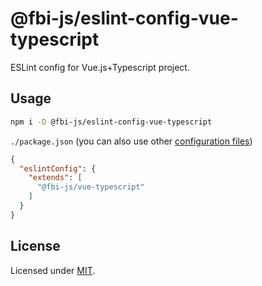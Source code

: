 # @fbi-js/eslint-config-vue-typescript

ESLint config for Vue.js+Typescript project.

## Usage

```bash
npm i -D @fbi-js/eslint-config-vue-typescript
```

`./package.json` (you can also use other [configuration files](https://eslint.org/docs/user-guide/configuring#using-configuration-files-1))

```json
{
  "eslintConfig": {
    "extends": [
      "@fbi-js/vue-typescript"
    ]
  }
}
```

## License

Licensed under [MIT](https://opensource.org/licenses/MIT).
